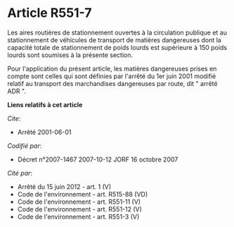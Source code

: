 # Article R551-7

Les aires routières de stationnement ouvertes à la circulation publique et au stationnement de véhicules de transport de
matières dangereuses dont la capacité totale de stationnement de poids lourds est supérieure à 150 poids lourds sont soumises
à la présente section.

Pour l'application du présent article, les matières dangereuses prises en compte sont celles qui sont définies par l'arrêté
du 1er juin 2001 modifié relatif au transport des marchandises dangereuses par route, dit " arrêté ADR ".

**Liens relatifs à cet article**

_Cite_:

  - Arrêté 2001-06-01

_Codifié par_:

  - Décret n°2007-1467 2007-10-12 JORF 16 octobre 2007

_Cité par_:

  - Arrêté du 15 juin 2012 - art. 1 (V)
  - Code de l'environnement - art. R515-88 (VD)
  - Code de l'environnement - art. R551-11 (V)
  - Code de l'environnement - art. R551-12 (V)
  - Code de l'environnement - art. R551-3 (V)
